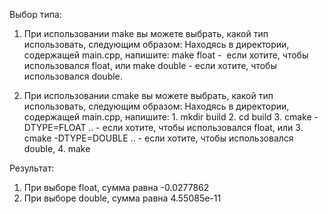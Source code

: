 Выбор типа: 
1. При использовании make вы можете выбрать, какой тип использовать, следующим образом:
  Находясь в директории, содержащей main.cpp, напишите:
       make float     -  если хотите, чтобы использовался float,
     или
       make double    -  если хотите, чтобы использовался double.

2. При использовании cmake вы можете выбрать, какой тип использовать, следующим образом:
  Находясь в директории, содержащей main.cpp, напишите:
       1. mkdir build
       2. cd build
       3. cmake -DTYPE=FLOAT ..      - если хотите, чтобы использовался float,
     или
       3. cmake -DTYPE=DOUBLE ..     - если хотите, чтобы использовался double,
       4. make


Результат:
  1. При выборе float, сумма равна -0.0277862
  2. При выборе double, сумма равна 4.55085e-11
   

